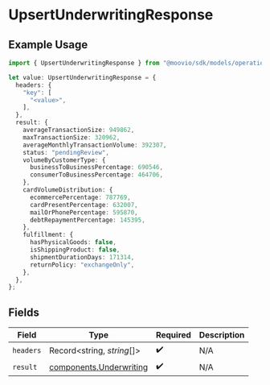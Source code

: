 # UpsertUnderwritingResponse

## Example Usage

```typescript
import { UpsertUnderwritingResponse } from "@moovio/sdk/models/operations";

let value: UpsertUnderwritingResponse = {
  headers: {
    "key": [
      "<value>",
    ],
  },
  result: {
    averageTransactionSize: 949862,
    maxTransactionSize: 320962,
    averageMonthlyTransactionVolume: 392307,
    status: "pendingReview",
    volumeByCustomerType: {
      businessToBusinessPercentage: 690546,
      consumerToBusinessPercentage: 464706,
    },
    cardVolumeDistribution: {
      ecommercePercentage: 787769,
      cardPresentPercentage: 632007,
      mailOrPhonePercentage: 595870,
      debtRepaymentPercentage: 145395,
    },
    fulfillment: {
      hasPhysicalGoods: false,
      isShippingProduct: false,
      shipmentDurationDays: 171314,
      returnPolicy: "exchangeOnly",
    },
  },
};
```

## Fields

| Field                                                              | Type                                                               | Required                                                           | Description                                                        |
| ------------------------------------------------------------------ | ------------------------------------------------------------------ | ------------------------------------------------------------------ | ------------------------------------------------------------------ |
| `headers`                                                          | Record<string, *string*[]>                                         | :heavy_check_mark:                                                 | N/A                                                                |
| `result`                                                           | [components.Underwriting](../../models/components/underwriting.md) | :heavy_check_mark:                                                 | N/A                                                                |